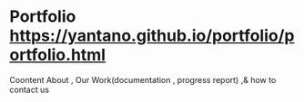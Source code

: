 # Portfolio https://yantano.github.io/portfolio/portfolio.html
Coontent About , Our Work(documentation , progress report) ,& how to contact us
